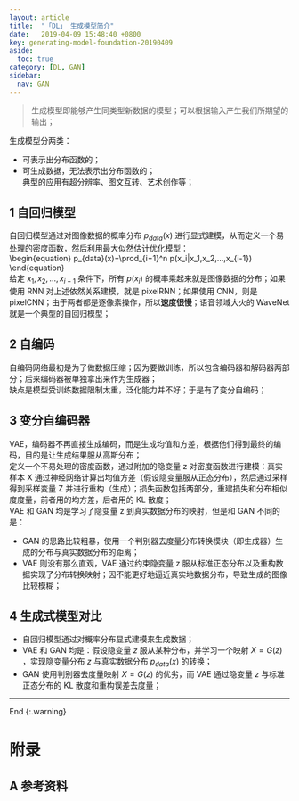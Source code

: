 ```yaml
---
layout: article
title:  "「DL」 生成模型简介"
date:   2019-04-09 15:48:40 +0800
key: generating-model-foundation-20190409
aside:
  toc: true
category: [DL, GAN]
sidebar:
  nav: GAN
---
```


>生成模型即能够产生同类型新数据的模型；可以根据输入产生我们所期望的输出；  

<!--more-->
生成模型分两类：  
- 可表示出分布函数的；   
- 可生成数据，无法表示出分布函数的；   
典型的应用有超分辨率、图文互转、艺术创作等；   

## 1 自回归模型   
自回归模型通过对图像数据的概率分布 $p_{data}(x)$ 进行显式建模，从而定义一个易处理的密度函数，然后利用最大似然估计优化模型：  
\begin{equation}
p_{data}(x)=\prod_{i=1}^n p(x_i\|x_1,x_2,...,x_{i-1})
\end{equation}  
给定 $x_1,x_2,...,x_{i-1}$ 条件下，所有 $p(x_i)$ 的概率乘起来就是图像数据的分布；如果使用 RNN 对上述依然关系建模，就是 pixelRNN；如果使用 CNN，则是 pixelCNN；由于两者都是逐像素操作，所以**速度很慢**；语音领域大火的 WaveNet 就是一个典型的自回归模型；  

## 2 自编码
自编码网络最初是为了做数据压缩；因为要做训练，所以包含编码器和解码器两部分；后来编码器被单独拿出来作为生成器；  
缺点是模型受训练数据限制太重，泛化能力并不好；于是有了变分自编码；       

## 3 变分自编码器
VAE，编码器不再直接生成编码，而是生成均值和方差，根据他们得到最终的编码，目的是让生成结果服从高斯分布；   
定义一个不易处理的密度函数，通过附加的隐变量 z 对密度函数进行建模：真实样本 X 通过神经网络计算出均值方差（假设隐变量服从正态分布），然后通过采样得到采样变量 Z 并进行重构（生成）；损失函数包括两部分，重建损失和分布相似度度量，前者用的均方差，后者用的 KL 散度；   
VAE 和 GAN 均是学习了隐变量 z 到真实数据分布的映射，但是和 GAN 不同的是：  
- GAN 的思路比较粗暴，使用一个判别器去度量分布转换模块（即生成器）生成的分布与真实数据分布的距离；   
- VAE 则没有那么直观，VAE 通过约束隐变量 z 服从标准正态分布以及重构数据实现了分布转换映射；因不能更好地逼近真实地数据分布，导致生成的图像比较模糊；   

## 4 生成式模型对比  
- 自回归模型通过对概率分布显式建模来生成数据；   
- VAE 和 GAN 均是：假设隐变量 $z$ 服从某种分布，并学习一个映射 $X=G(z)$ ，实现隐变量分布 $z$ 与真实数据分布 $p_{data}(x)$ 的转换；   
- GAN 使用判别器去度量映射 $X=G(z)$ 的优劣，而 VAE 通过隐变量 $z$ 与标准正态分布的 KL 散度和重构误差去度量；   

-------------------  
 End
{:.warning}  


# 附录
## A 参考资料
